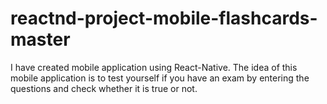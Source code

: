 # reactnd-project-mobile-flashcards-master
I have created mobile application using React-Native. The idea of this mobile application is to test yourself if you have an exam by entering the questions and check whether it is true or not.  
